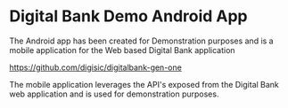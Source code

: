 # Digital Bank Demo Android App

   The Android app has been created for Demonstration purposes and is a mobile application for the Web based Digital Bank application 
    
  https://github.com/digisic/digitalbank-gen-one 
  
   The mobile application leverages the API's exposed from the Digital Bank web application and is used for demonstration purposes.
